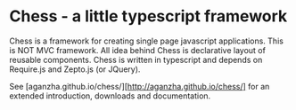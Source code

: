Chess - a little typescript framework
=====================================

Chess is a framework for creating single page javascript applications. This is NOT MVC framework. All idea behind Chess is declarative layout of reusable components. Chess is written in typescript and depends on Require.js and Zepto.js (or JQuery).

See [aganzha.github.io/chess/][http://aganzha.github.io/chess/] for an extended introduction, downloads
and documentation.
